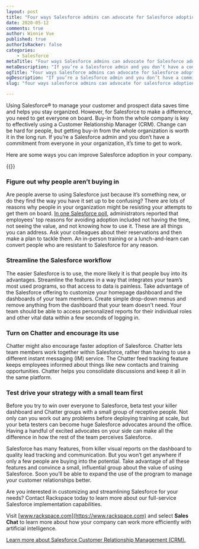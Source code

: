 ```yaml
---
layout: post
title: "Four ways Salesforce admins can advocate for Salesforce adoption"
date: 2020-05-12
comments: true
author: Winnie Vue
published: true
authorIsRacker: false
categories:
    - Salesforce
metaTitle: "Four ways Salesforce admins can advocate for Salesforce adoption"
metaDescription: "If you’re a Salesforce admin and you don’t have a commitment from everyone in your organization, it’s time to get to work."
ogTitle: "Four ways Salesforce admins can advocate for Salesforce adoption"
ogDescription: "If you’re a Salesforce admin and you don’t have a commitment from everyone in your organization, it’s time to get to work."
slug: "four ways salesforce admins can advocate for salesforce adoption" 

---
```


Using Salesforce&reg; to manage your customer and prospect data saves time and helps you stay organized. However, for Salesforce to make a difference, you need to get everyone on board. Buy-in from the whole company is key to effectively using a Customer Relationship Manager (CRM). Change can be hard for people, but getting buy-in from the whole organization is worth it in the long run. If you’re a Salesforce admin and you don’t have a commitment from everyone in your organization, it’s time to get to work.

Here are some ways you can improve Salesforce adoption in your company.

<!--more-->

{{<image src="photo1.png" title="" alt="">}}

### Figure out why people aren’t buying in

Are people averse to using Salesforce just because it’s something new, or do they find the way you have it set up to be confusing? There are lots of reasons why people in your organization might be resisting your attempts to get them on board. [In one Salesforce poll](https://admin.salesforce.com/blog/2018/tips-resources-adoption-awesome-admin-community), administrators reported that employees' top reasons for avoiding adoption included not having the time, not seeing the value, and not knowing how to use it. These are all things you can address. Ask your colleagues about their reservations and then make a plan to tackle them. An in-person training or a lunch-and-learn can convert people who are resistant to Salesforce for any reason.

### Streamline the Salesforce workflow

The easier Salesforce is to use, the more likely it is that people buy into its advantages. Streamline the features in a way that integrates your team’s most used programs, so that access to data is painless. Take advantage of the Salesforce  offering to customize your homepage dashboard and the dashboards of your team members. Create simple drop-down menus and remove anything from the dashboard that your team doesn't need. Your team should be able to access personalized reports for their individual roles and other vital data within a few seconds of logging in.

### Turn on Chatter and encourage its use

Chatter might also encourage faster adoption of Salesforce. Chatter lets team members work together within Salesforce, rather than having to use a different instant messaging (IM) service. The Chatter feed tracking feature keeps employees informed about things like new contacts and training opportunities. Chatter helps you consolidate discussions and keep it all in the same platform.


### Test drive your strategy with a small team first

Before you try to win over everyone to Salesforce, beta test your killer dashboard and Chatter groups with a small group of receptive people. Not only can you work out any problems before deploying training at scale, but your beta testers can become huge Salesforce advocates around the office. Having a handful of excited advocates on your side can make all the difference in how the rest of the team perceives Salesforce.

Salesforce has many features, from killer visual reports on the dashboard to quality lead tracking and communication. But you won’t get anywhere if only a few people are buying into the potential. Take advantage of all these features and convince a small, influential group about the value of using Salesforce. Soon you’ll be able to expand the use of the program to manage your customer relationships better.

Are you interested in customizing and streamlining Salesforce for your needs? Contact Rackspace today to learn more about our full-service Salesforce implementation capabilities.

Visit [www.rackspace.com](https://www.rackspace.com) and select **Sales Chat** to learn more about how your company can work more efficiently with artificial intelligence.

<a class="cta teal" id="cta" href="https://www.rackspace.com/salesforce">Learn more about Salesforce Customer Relationship Management (CRM).</a>
